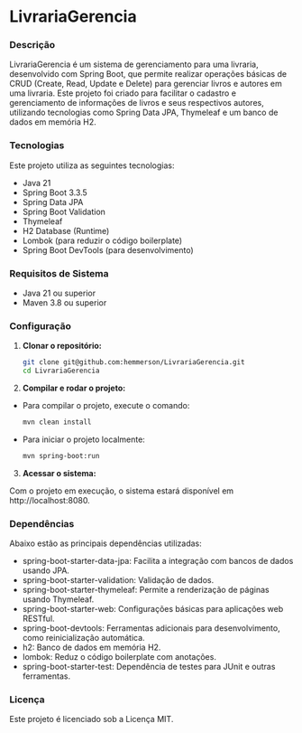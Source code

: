 # LivrariaGerencia

### Descrição
LivrariaGerencia é um sistema de gerenciamento para uma livraria, desenvolvido com Spring Boot, que permite realizar operações básicas de CRUD (Create, Read, Update e Delete) para gerenciar livros e autores em uma livraria. Este projeto foi criado para facilitar o cadastro e gerenciamento de informações de livros e seus respectivos autores, utilizando tecnologias como Spring Data JPA, Thymeleaf e um banco de dados em memória H2.

### Tecnologias
Este projeto utiliza as seguintes tecnologias:
- Java 21
- Spring Boot 3.3.5
- Spring Data JPA
- Spring Boot Validation
- Thymeleaf
- H2 Database (Runtime)
- Lombok (para reduzir o código boilerplate)
- Spring Boot DevTools (para desenvolvimento)

### Requisitos de Sistema
- Java 21 ou superior
- Maven 3.8 ou superior

### Configuração
1. **Clonar o repositório:**
   ```bash
   git clone git@github.com:hemmerson/LivrariaGerencia.git
   cd LivrariaGerencia
   ```
2. **Compilar e rodar o projeto:**
- Para compilar o projeto, execute o comando:
   ```bash
   mvn clean install
   ```
- Para iniciar o projeto localmente:
   ```bash
   mvn spring-boot:run
   ```
3. **Acessar o sistema:**

Com o projeto em execução, o sistema estará disponível em http://localhost:8080.

### Dependências

Abaixo estão as principais dependências utilizadas:
- spring-boot-starter-data-jpa: Facilita a integração com bancos de dados usando JPA.
- spring-boot-starter-validation: Validação de dados.
- spring-boot-starter-thymeleaf: Permite a renderização de páginas usando Thymeleaf.
- spring-boot-starter-web: Configurações básicas para aplicações web RESTful.
- spring-boot-devtools: Ferramentas adicionais para desenvolvimento, como reinicialização automática.
- h2: Banco de dados em memória H2.
- lombok: Reduz o código boilerplate com anotações.
- spring-boot-starter-test: Dependência de testes para JUnit e outras ferramentas.

### Licença
Este projeto é licenciado sob a Licença MIT.
